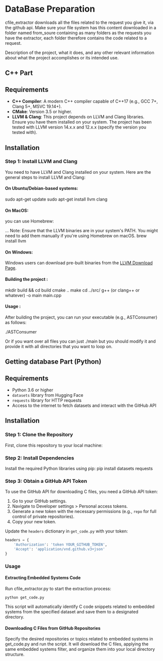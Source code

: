 # DataBase Preparation
cfile_extractor downloads all the files related to the request you give it, via the github api. Make sure your file system has this content downloaded in a folder named from_soure containing as many folders as the requests you have the extractor, each folder therefore contains the code related to a request.

Description of the project, what it does, and any other relevant information about what the project accomplishes or its intended use.

## C++ Part
## Requirements

- **C++ Compiler**: A modern C++ compiler capable of C++17 (e.g., GCC 7+, Clang 5+, MSVC 19.14+).
- **CMake**: Version 3.5 or higher.
- **LLVM & Clang**: This project depends on LLVM and Clang libraries. Ensure you have them installed on your system. The project has been tested with LLVM version 14.x.x and 12.x.x (specify the version you tested with).

## Installation

### Step 1: Install LLVM and Clang

You need to have LLVM and Clang installed on your system. Here are the general steps to install LLVM and Clang:

#### On Ubuntu/Debian-based systems:

sudo apt-get update
sudo apt-get install llvm clang


#### On MacOS:
you can use Homebrew:

... Note: Ensure that the LLVM binaries are in your system's PATH. You might need to add them manually if you're using Homebrew on macOS.
brew install llvm


#### On Windows:
Windows users can download pre-built binaries from the [LLVM Download Page](https://releases.llvm.org/download.html).


#### Building the project :

mkdir build && cd build
cmake ..
make 
cd ../src/
g++ (or clang++ or whatever) -o main main.cpp

#### Usage : 

After building the project, you can run your executable (e.g., ASTConsumer) as follows:

./ASTConsumer <input-file>

Or if you want over all files you can just ./main but you should modify it and provide it with all directories that you want to loop on.

## Getting database Part (Python)
## Requirements

- Python 3.6 or higher
- `datasets` library from Hugging Face
- `requests` library for HTTP requests
- Access to the internet to fetch datasets and interact with the GitHub API

## Installation

### Step 1: Clone the Repository

First, clone this repository to your local machine:

### Step 2: Install Dependencies

Install the required Python libraries using pip:
pip install datasets requests

### Step 3: Obtain a GitHub API Token

To use the GitHub API for downloading C files, you need a GitHub API token:

1. Go to your GitHub settings.
2. Navigate to Developer settings > Personal access tokens.
3. Generate a new token with the necessary permissions (e.g., `repo` for full control of private repositories).
4. Copy your new token.

Update the `headers` dictionary in `get_code.py` with your token:

```python
headers = {
    'Authorization': 'token YOUR_GITHUB_TOKEN',
    'Accept': 'application/vnd.github.v3+json'
}
```

### Usage

#### Extracting Embedded Systems Code
Run cfile_extractor.py to start the extraction process:
```
python get_code.py
```

This script will automatically identify C code snippets related to embedded systems from the specified dataset and save them to a designated directory.

#### Downloading C Files from GitHub Repositories
Specify the desired repositories or topics related to embedded systems in get_code.py and run the script. It will download the C files, applying the same embedded systems filter, and organize them into your local directory structure.
